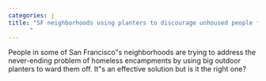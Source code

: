 ```yaml
---
categories: j
title: "SF neighborhoods using planters to discourage unhoused people from setting up encampments
      "
---
```

People in some of San Francisco"s neighborhoods are trying to address the never-ending problem of homeless encampments by using big outdoor planters to ward them off. It"s an effective solution but is it the right one?
      
